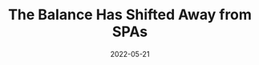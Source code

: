---
date: 2022-05-21
permalink: false
tags:
  - spas
target_url: https://nolanlawson.com/2022/05/21/the-balance-has-shifted-away-from-spas/
title: The Balance Has Shifted Away from SPAs
---